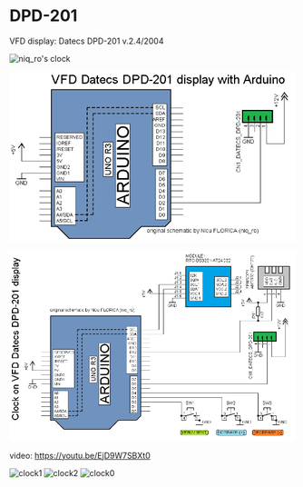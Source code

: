 # DPD-201
VFD display: Datecs DPD-201 v.2.4/2004

![niq_ro's clock](https://1.bp.blogspot.com/-Z7sEuieB6hs/YOlZRkWuYTI/AAAAAAAAeng/yNdaNIRTbFQPLvEmgFVZWlTOil2qd2ALwCLcBGAsYHQ/s596/ceas1_general.png)

![test schematic](https://github.com/tehniq3/DPD-201/blob/main/DPD-201_Arduino_schematic.png)

![clock](https://github.com/tehniq3/DPD-201/blob/main/DPD-201_clock_Arduino_schematic.png)

video: https://youtu.be/EjD9W7SBXt0

![clock1](https://1.bp.blogspot.com/-jZiQ0zsFvWI/YOlX28fAKbI/AAAAAAAAenA/O2HDrkr58p0yp01LYxU8EYLVMx0_6e2HQCLcBGAsYHQ/w200-h131/ceas0_temperatura.png)
![clock2](https://1.bp.blogspot.com/-psRd_6DNx78/YOlYD0T5H2I/AAAAAAAAenM/Um9_76yakqsfNaolWH43D1HYan93t-0dACLcBGAsYHQ/w200-h131/ceas0_umiditate.png)
![clock0](https://1.bp.blogspot.com/-K16J1vZH5jg/YOmbQ8XbfRI/AAAAAAAAeow/J_VuGsrQaksWk1Kuv2ZzPWemTOGQAOIfQCLcBGAsYHQ/s320/consum.png)
